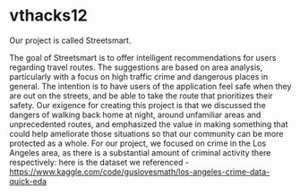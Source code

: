 # vthacks12
Our project is called Streetsmart.

The goal of Streetsmart is to offer intelligent recommendations for users regarding travel routes.
The suggestions are based on area analysis, particularly with a focus on high traffic crime and 
dangerous places in general. The intention is to have users of the application feel safe when
they are out on the streets, and be able to take the route that prioritizes their safety. Our exigence
for creating this project is that we discussed the dangers of walking back home at night, around unfamiliar
areas and unprecedented routes, and emphasized the value in making something that could help ameliorate
those situations so that our community can be more protected as a whole.
For our project, we focused on crime in the Los Angeles area, as there is a substantial amount of criminal activity there respectively: here is the dataset we referenced - https://www.kaggle.com/code/guslovesmath/los-angeles-crime-data-quick-eda
